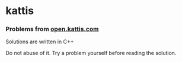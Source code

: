 # kattis

### Problems from [open.kattis.com](https://open.kattis.com)

Solutions are written in C++

Do not abuse of it. Try a problem yourself before reading the solution.
